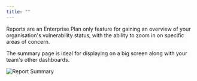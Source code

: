 ```yaml
---
title: ""
---
```


Reports are an Enterprise Plan only feature for gaining an overview of your organisation's vulnerability status, with the ability to zoom in on specific areas of concern.

The summary page is ideal for displaying on a big screen along with your team's other dashboards.

![Report Summary](https://res.cloudinary.com/snyk/image/upload/c_scale,q_auto,w_500/v1519062616/docs/report-overview.png)
